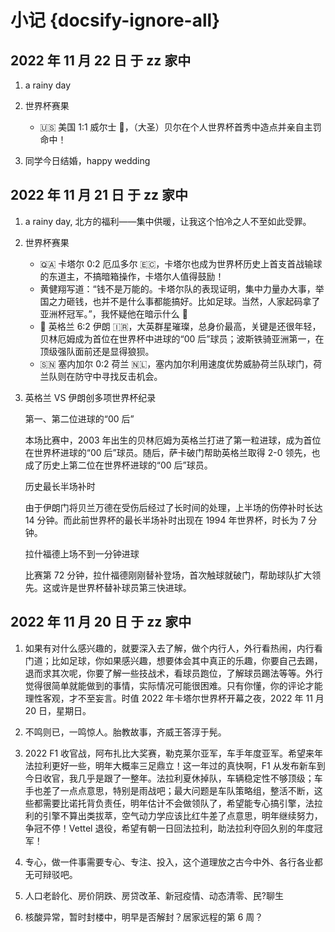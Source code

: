 # 小记 {docsify-ignore-all}

## 2022 年 11 月 22 日 于 zz 家中

1. a rainy day

2. 世界杯赛果

   - 🇺🇸 美国 1:1 威尔士 🏴󠁧󠁢󠁷󠁬󠁳󠁿，（大圣）贝尔在个人世界杯首秀中造点并亲自主罚命中！

3. 同学今日结婚，happy wedding

## 2022 年 11 月 21 日 于 zz 家中

1. a rainy day, 北方的福利——集中供暖，让我这个怕冷之人不至如此受罪。

2. 世界杯赛果

   - 🇶🇦 卡塔尔 0:2 厄瓜多尔 🇪🇨，卡塔尔也成为世界杯历史上首支首战输球的东道主，不搞暗箱操作，卡塔尔人值得鼓励！
   - 黄健翔写道：“钱不是万能的。卡塔尔队的表现证明，集中力量办大事，举国之力砸钱，也并不是什么事都能搞好。比如足球。当然，人家起码拿了亚洲杯冠军。”，我怀疑他在暗示什么 🤪
   - 🏴󠁧󠁢󠁥󠁮󠁧󠁿 英格兰 6:2 伊朗 🇮🇷，大英群星璀璨，总身价最高，关键是还很年轻，贝林厄姆成为首位在世界杯中进球的“00 后”球员；波斯铁骑亚洲第一，在顶级强队面前还是显得狼狈。
   - 🇸🇳 塞内加尔 0:2 荷兰 🇳🇱，塞内加尔利用速度优势威胁荷兰队球门，荷兰队则在防守中寻找反击机会。

3. 英格兰 VS 伊朗创多项世界杯纪录

   第一、第二位进球的“00 后”

   本场比赛中，2003 年出生的贝林厄姆为英格兰打进了第一粒进球，成为首位在世界杯进球的“00 后”球员。随后，萨卡破门帮助英格兰取得 2-0 领先，也成了历史上第二位在世界杯进球的“00 后”球员。

   历史最长半场补时

   由于伊朗门将贝兰万德在受伤后经过了长时间的处理，上半场的伤停补时长达 14 分钟。而此前世界杯的最长半场补时出现在 1994 年世界杯，时长为 7 分钟。

   拉什福德上场不到一分钟进球

   比赛第 72 分钟，拉什福德刚刚替补登场，首次触球就破门，帮助球队扩大领先。这或许是世界杯替补球员第三快进球。

## 2022 年 11 月 20 日 于 zz 家中

1. 如果有对什么感兴趣的，就要深入去了解，做个内行人，外行看热闹，内行看门道；比如足球，你如果感兴趣，想要体会其中真正的乐趣，你要自己去踢，退而求其次呢，你要了解一些技战术，看球员跑位，了解球员踢法等等。外行觉得很简单就能做到的事情，实际情况可能很困难。只有你懂，你的评论才能理性客观，才不至妄言。时值 2022 年卡塔尔世界杯开幕之夜，2022 年 11 月 20 日，星期日。

2. 不鸣则已，一鸣惊人。胎教故事，齐威王答淳于髡。

3. 2022 F1 收官战，阿布扎比大奖赛，勒克莱尔亚军，车手年度亚军。希望来年法拉利更好一些，明年大概率三足鼎立！这一年过的真快啊，F1 从发布新车到今日收官，我几乎是跟了一整年。法拉利夏休掉队，车辆稳定性不够顶级；车手也差了一点点意思，特别是雨战吧；最大问题是车队策略组，整活不断，这些都需要比诺托背负责任，明年估计不会做领队了，希望能专心搞引擎，法拉利的引擎不算出类拔萃，空气动力学应该比红牛差了点意思，明年继续努力，争冠不停！Vettel 退役，希望有朝一日回法拉利，助法拉利夺回久别的年度冠军！

4. 专心，做一件事需要专心、专注、投入，这个道理放之古今中外、各行各业都无可辩驳吧。

5. 人口老龄化、房价阴跌、房贷改革、新冠疫情、动态清零、民?聊生

6. 核酸异常，暂时封楼中，明早是否解封？居家远程的第 6 周？
